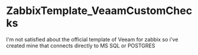 # ZabbixTemplate_VeaamCustomChecks
I'm not satisfied about the official template of Veeam for zabbix so i've created mine that connects directly to MS SQL or POSTGRES
